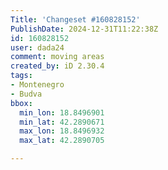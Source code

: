 ```yaml
---
Title: 'Changeset #160828152'
PublishDate: 2024-12-31T11:22:38Z
id: 160828152
user: dada24
comment: moving areas
created_by: iD 2.30.4
tags:
- Montenegro
- Budva
bbox:
  min_lon: 18.8496901
  min_lat: 42.2890671
  max_lon: 18.8496932
  max_lat: 42.2890705

---
```

